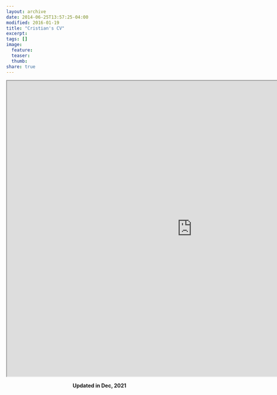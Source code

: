 ```yaml
---
layout: archive
date: 2014-06-25T13:57:25-04:00
modified: 2016-01-19
title: "Cristian's CV"
excerpt:
tags: []
image:
  feature:
  teaser:
  thumb:
share: true
---
```


<iframe src="https://drive.google.com/file/d/1f9Nza5Llg7HPAetp2ebTsaDnFkBj8qjS/preview" width="1000" height="800"></iframe>


<p align="center">
  <b>Updated in Dec, 2021</b><br>
</p>
